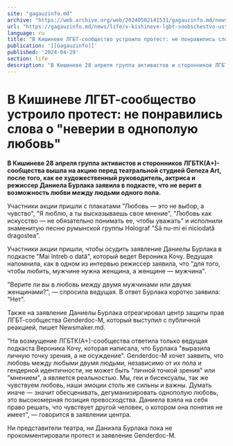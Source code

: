 ```yaml
---
site: "gagauzinfo.md"
archive: "https://web.archive.org/web/20240502141531/gagauzinfo.md/news/life/v-kishineve-lgbt-soobschestvo-ustroilo-protest-ne-ponravilis-slova-o-neverii-v-odnopoluyu-lyubov"
url: "https://gagauzinfo.md/news/life/v-kishineve-lgbt-soobschestvo-ustroilo-protest-ne-ponravilis-slova-o-neverii-v-odnopoluyu-lyubov"
language: ru
title: "В Кишиневе ЛГБТ-сообщество устроило протест: не понравились слова о \"неверии в однополую любовь\""
publication: '[[Gagauzinfo]]'
published: '2024-04-29'
section: life
description: "В Кишиневе 28 апреля группа активистов и сторонников ЛГБТК(А+)-сообщества вышла на акцию перед театральной студией Geneza Art, после того, как ее художественный руководитель, актриса и режиссер Даниела Бурлака заявила в подкасте, что не верит в возможность любви между людьми одного пола."
---
```


# В Кишиневе ЛГБТ-сообщество устроило протест: не понравились слова о "неверии в однополую любовь"

**В Кишиневе 28 апреля группа активистов и сторонников ЛГБТК(А+)-сообщества вышла на акцию перед театральной студией Geneza Art, после того, как ее художественный руководитель, актриса и режиссер Даниела Бурлака заявила в подкасте, что не верит в возможность любви между людьми одного пола.**

Участники акции пришли с плакатами "Любовь — это не выбор, а чувство", "Я люблю, а ты высказываешь свое мнение", "Любовь как искусство — не обязательно понимать ее, чтобы уважать" и исполнили знаменитую песню румынской группы Holograf "Să nu-mi ei niciodată dragostea".

Участники акции пришли, чтобы осудить заявление Даниелы Бурлака в подкасте "Mai întreb o dată", который ведет Вероника Кочу. Ведущая напомнила, как в одном из интервью режиссер заявила, что "для того, чтобы любить, мужчине нужна женщина, а женщине — мужчина".

"Верите ли вы в любовь между двумя мужчинами или двумя женщинами?", — спросила ведущая. В ответ Бурлака коротко заявила: "Нет".

Также на заявление Даниелы Бурлака отреагировал центр защиты прав ЛГБТ-сообщества Genderdoc-M, который выступил с публичной реакцией, пишет Newsmaker.md.

"На возмущение ЛГБТК(А+)-сообщества ответила только ведущая подкаста Вероника Кочу, которая написала, что Бурлака "выразила личную точку зрения, а не осуждение". Genderdoc-M хочет заявить, что любовь между любыми двумя людьми, независимо от их пола и гендерной идентичности, не может быть "личной точкой зрения" или "мнением", а является реальностью. Мы, геи и бисексуалы, так же чувствуем любовь, наши эмоции столь же сильны и важны. Думать иначе — значит обесценивать, дегуманизировать однополую любовь, это высокомерная позиция превосходства. Даниела взяла на себя право решать, что чувствует другой человек, о котором она понятия не имеет", — говорится в заявлении центра.

Ни представители театра, ни Даниэла Бурлака пока не прокомментировали протест и заявление Genderdoc-M.